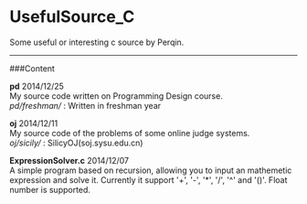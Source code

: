 UsefulSource_C
==============

Some useful or interesting c source by Perqin.  

****
###Content

**pd** 2014/12/25  
My source code written on Programming Design course.  
*pd/freshman/* : Written in freshman year  

**oj** 2014/12/11  
My source code of the problems of some online judge systems.  
*oj/sicily/* : SilicyOJ(soj.sysu.edu.cn)  

**ExpressionSolver.c** 2014/12/07  
A simple program based on recursion, allowing you to input an mathemetic expression and solve it. Currently it support '+', '-', '*', '/', '^' and '()'. Float number is supported.  

